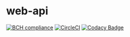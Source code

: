 # web-api
[![BCH compliance](https://bettercodehub.com/edge/badge/project-manga/web-api?branch=master)](https://bettercodehub.com/)
[![CircleCI](https://circleci.com/gh/project-manga/web-api.svg?style=shield)](https://circleci.com/gh/project-manga/web-api)
[![Codacy Badge](https://api.codacy.com/project/badge/Grade/34c4f28c1ac74ca792cc1ebeb3d9c69e)](https://www.codacy.com/app/andrea.bertin/web-api?utm_source=github.com&amp;utm_medium=referral&amp;utm_content=project-manga/web-api&amp;utm_campaign=Badge_Grade)
